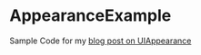 # AppearanceExample
Sample Code for my [blog post on UIAppearance](https://www.vsanthanam.com/writing/2017/10/16/uiappearance)
